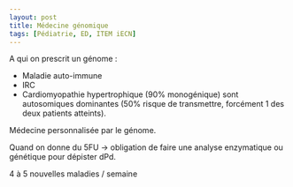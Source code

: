 ```yaml
---
layout: post
title: Médecine génomique
tags: [Pédiatrie, ED, ITEM iECN]
---
```


A qui on prescrit un génome :
- Maladie auto-immune
- IRC
- Cardiomyopathie hypertrophique (90% monogénique) sont autosomiques dominantes (50% risque de transmettre, forcément 1 des deux patients atteints).

Médecine personnalisée par le génome.

Quand on donne du 5FU -> obligation de faire une analyse enzymatique ou génétique pour dépister dPd.

4 à 5 nouvelles maladies / semaine
